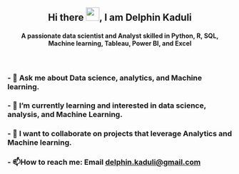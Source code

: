 <h2 align="center">Hi there  <img src = "https://raw.githubusercontent.com/MartinHeinz/MartinHeinz/master/wave.gif" width="30px">, I am<strong  width="40px"color="blue"> Delphin Kaduli </strong></h2>
<h4 align="center">A passionate data scientist and Analyst skilled in Python, R, SQL, Machine learning, Tableau, Power BI, and Excel</h4>
<br>

### -  💬 Ask me about Data science, analytics, and Machine learning.
### - 🌱 I’m currently learning and interested in data science, analysis, and  Machine Learning.
### - 👯 I want to collaborate on projects that leverage Analytics and Machine learning.
### - 📫How to reach me: Email delphin.kaduli@gmail.com
<!-- ### My Stats ->
<!-- ![DelphinKdl's GitHub stats](https://github-readme-stats.vercel.app/api?username=DelphinKdl&theme=transparent&show_icons=true) ->

